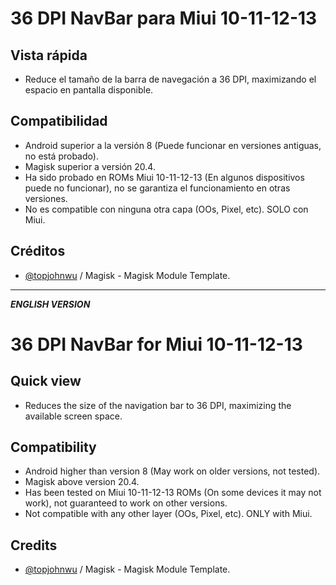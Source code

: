 # 36 DPI NavBar para Miui 10-11-12-13

## Vista rápida
- Reduce el tamaño de la barra de navegación a 36 DPI, maximizando el espacio en pantalla disponible.

## Compatibilidad
- Android superior a la versión 8 (Puede funcionar en versiones antiguas, no está probado).
- Magisk superior a versión 20.4.
- Ha sido probado en ROMs Miui 10-11-12-13 (En algunos dispositivos puede no funcionar), no se garantiza el funcionamiento en otras versiones.
- No es compatible con ninguna otra capa (OOs, Pixel, etc). SOLO con Miui.

## Créditos
- [@topjohnwu](https://github.com/topjohnwu) / Magisk - Magisk Module Template.

---
***ENGLISH VERSION***

# 36 DPI NavBar for Miui 10-11-12-13

## Quick view
- Reduces the size of the navigation bar to 36 DPI, maximizing the available screen space.

## Compatibility
- Android higher than version 8 (May work on older versions, not tested).
- Magisk above version 20.4.
- Has been tested on Miui 10-11-12-13 ROMs (On some devices it may not work), not guaranteed to work on other versions.
- Not compatible with any other layer (OOs, Pixel, etc). ONLY with Miui.

## Credits
- [@topjohnwu](https://github.com/topjohnwu) / Magisk - Magisk Module Template.

